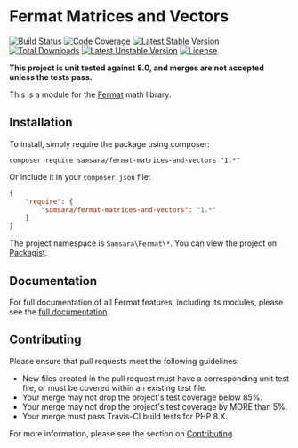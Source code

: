 # Fermat Matrices and Vectors

[![Build Status](https://travis-ci.org/JordanRL/Fermat.svg?branch=master)](https://travis-ci.org/JordanRL/Fermat) [![Code Coverage](https://scrutinizer-ci.com/g/JordanRL/Fermat/badges/coverage.png?b=master)](https://scrutinizer-ci.com/g/JordanRL/Fermat/?branch=master) [![Latest Stable Version](https://poser.pugx.org/samsara/fermat/v/stable)](https://packagist.org/packages/samsara/fermat) [![Total Downloads](https://poser.pugx.org/samsara/fermat/downloads)](https://packagist.org/packages/samsara/fermat) [![Latest Unstable Version](https://poser.pugx.org/samsara/fermat/v/unstable)](https://packagist.org/packages/samsara/fermat) [![License](https://poser.pugx.org/samsara/fermat/license)](https://packagist.org/packages/samsara/fermat)

**This project is unit tested against 8.0, and merges are not accepted unless the tests pass.**

This is a module for the [Fermat](https://github.com/JordanRL/Fermat) math library.

## Installation

To install, simply require the package using composer:

    composer require samsara/fermat-matrices-and-vectors "1.*"
    
Or include it in your `composer.json` file:

```json
{
    "require": {
        "samsara/fermat-matrices-and-vectors": "1.*"
    }
}
```

The project namespace is `Samsara\Fermat\*`. You can view the project on [Packagist](https://packagist.org/packages/samsara/fermat).

## Documentation

For full documentation of all Fermat features, including its modules, please see the [full documentation](https://jordanrl.github.io/Fermat/).

## Contributing

Please ensure that pull requests meet the following guidelines:

- New files created in the pull request must have a corresponding unit test file, or must be covered within an existing test file.
- Your merge may not drop the project's test coverage below 85%.
- Your merge may not drop the project's test coverage by MORE than 5%.
- Your merge must pass Travis-CI build tests for PHP 8.X.

For more information, please see the section on [Contributing](CONTRIBUTING.md)
